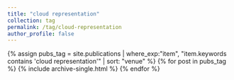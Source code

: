 ```yaml
---
title: "cloud representation"
collection: tag
permalink: /tag/cloud-representation
author_profile: false
---
```

{% assign pubs_tag = site.publications | where_exp:"item", "item.keywords contains 'cloud representation'" | sort: "venue" %}
{% for post in pubs_tag %}
  {% include archive-single.html %}
{% endfor %}